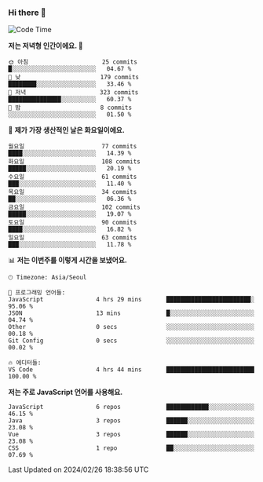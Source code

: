 ### Hi there 👋

<!--
**hi-aa/hi-aa** is a ✨ _special_ ✨ repository because its `README.md` (this file) appears on your GitHub profile.

Here are some ideas to get you started:

- 🔭 I’m currently working on ...
- 🌱 I’m currently learning ...
- 👯 I’m looking to collaborate on ...
- 🤔 I’m looking for help with ...
- 💬 Ask me about ...
- 📫 How to reach me: ...
- 😄 Pronouns: ...
- ⚡ Fun fact: ...
-->

<!--START_SECTION:waka-->
![Code Time](http://img.shields.io/badge/Code%20Time-52%20hrs%2042%20mins-blue)

**저는 저녁형 인간이에요. 🦉** 

```text
🌞 아침                     25 commits          █░░░░░░░░░░░░░░░░░░░░░░░░   04.67 % 
🌆 낮　                     179 commits         ████████░░░░░░░░░░░░░░░░░   33.46 % 
🌃 저녁                     323 commits         ███████████████░░░░░░░░░░   60.37 % 
🌙 밤　                     8 commits           ░░░░░░░░░░░░░░░░░░░░░░░░░   01.50 % 
```
📅 **제가 가장 생산적인 날은 화요일이에요.** 

```text
월요일                      77 commits          ████░░░░░░░░░░░░░░░░░░░░░   14.39 % 
화요일                      108 commits         █████░░░░░░░░░░░░░░░░░░░░   20.19 % 
수요일                      61 commits          ███░░░░░░░░░░░░░░░░░░░░░░   11.40 % 
목요일                      34 commits          ██░░░░░░░░░░░░░░░░░░░░░░░   06.36 % 
금요일                      102 commits         █████░░░░░░░░░░░░░░░░░░░░   19.07 % 
토요일                      90 commits          ████░░░░░░░░░░░░░░░░░░░░░   16.82 % 
일요일                      63 commits          ███░░░░░░░░░░░░░░░░░░░░░░   11.78 % 
```


📊 **저는 이번주를 이렇게 시간을 보냈어요.** 

```text
🕑︎ Timezone: Asia/Seoul

💬 프로그래밍 언어들: 
JavaScript               4 hrs 29 mins       ████████████████████████░   95.06 % 
JSON                     13 mins             █░░░░░░░░░░░░░░░░░░░░░░░░   04.74 % 
Other                    0 secs              ░░░░░░░░░░░░░░░░░░░░░░░░░   00.18 % 
Git Config               0 secs              ░░░░░░░░░░░░░░░░░░░░░░░░░   00.02 % 

🔥 에디터들: 
VS Code                  4 hrs 44 mins       █████████████████████████   100.00 % 
```

**저는 주로 JavaScript 언어를 사용해요.** 

```text
JavaScript               6 repos             ████████████░░░░░░░░░░░░░   46.15 % 
Java                     3 repos             ██████░░░░░░░░░░░░░░░░░░░   23.08 % 
Vue                      3 repos             ██████░░░░░░░░░░░░░░░░░░░   23.08 % 
CSS                      1 repo              ██░░░░░░░░░░░░░░░░░░░░░░░   07.69 % 
```




 Last Updated on 2024/02/26 18:38:56 UTC
<!--END_SECTION:waka-->

